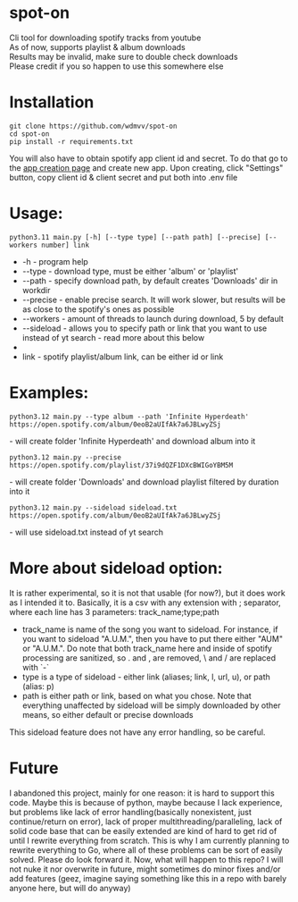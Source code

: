 # spot-on
Cli tool for downloading spotify tracks from youtube<br>
As of now, supports playlist & album downloads<br>
Results may be invalid, make sure to double check downloads<br>
Please credit if you so happen to use this somewhere else<br>

# Installation
```
git clone https://github.com/wdmvv/spot-on
cd spot-on
pip install -r requirements.txt
```
You will also have to obtain spotify app client id and secret. To do that go to the [app creation page](https://developer.spotify.com/dashboard) and create new app. Upon creating, click "Settings" button, copy client id & client secret and put both into .env file


# Usage:
```
python3.11 main.py [-h] [--type type] [--path path] [--precise] [--workers number] link
```
<ul>
  <li>-h - program help</li>
  <li>--type - download type, must be either 'album' or 'playlist'</li>
  <li>--path - specify download path, by default creates 'Downloads' dir in workdir</li>
  <li>--precise - enable precise search. It will work slower, but results will be as close to the spotify's ones as possible</li>
  <li>--workers - amount of threads to launch during download, 5 by default</li>
  <li>--sideload - allows you to specify path or link that you want to use instead of yt search - read more about this below<li>
  <li>link - spotify playlist/album link, can be either id or link</li>
</ul>


# Examples:
```
python3.12 main.py --type album --path 'Infinite Hyperdeath' https://open.spotify.com/album/0eoB2aUIfAk7a6JBLwyZSj
```
\- will create folder 'Infinite Hyperdeath' and download album into it
```
python3.12 main.py --precise https://open.spotify.com/playlist/37i9dQZF1DXcBWIGoYBM5M
```
\- will create folder 'Downloads' and download playlist filtered by duration into it
```
python3.12 main.py --sideload sideload.txt https://open.spotify.com/album/0eoB2aUIfAk7a6JBLwyZSj
```
\- will use sideload.txt instead of yt search

# More about sideload option:
It is rather experimental, so it is not that usable (for now?), but it does work as I intended it to. Basically, it is a csv with any extension with ; separator, where each line has 3 parameters: track_name;type;path
<ul>
<li>track_name is name of the song you want to sideload. For instance, if you want to sideload "A.U.M.", then you have to put there either "AUM" or "A.U.M.". Do note that both track_name here and inside of spotify processing are sanitized, so . and , are removed, \ and / are replaced with `-`</li>
<li>type is a type of sideload - either link (aliases; link, l, url, u), or path (alias: p)</li>
<li>path is either path or link, based on what you chose. Note that everything unaffected by sideload will be simply downloaded by other means, so either default or precise downloads</li>
</ul>
This sideload feature does not have any error handling, so be careful. 


# Future
I abandoned this project, mainly for one reason: it is hard to support this code. Maybe this is because of python, maybe because I lack experience, but problems like lack of error handling(basically nonexistent, just continue/return on error), lack of proper multithreading/paralleling, lack of solid code base that can be easily extended are kind of hard to get rid of until I rewrite everything from scratch. This is why I am currently planning to rewrite everything to Go, where all of these problems can be sort of easily solved. Please do look forward it. Now, what will happen to this repo? I will not nuke it nor overwrite in future, might sometimes do minor fixes and/or add features (geez, imagine saying something like this in a repo with barely anyone here, but will do anyway)
